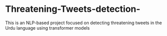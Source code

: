 # Threatening-Tweets-detection-
This is an NLP-based project focused on detecting threatening tweets in the Urdu language using transformer models
